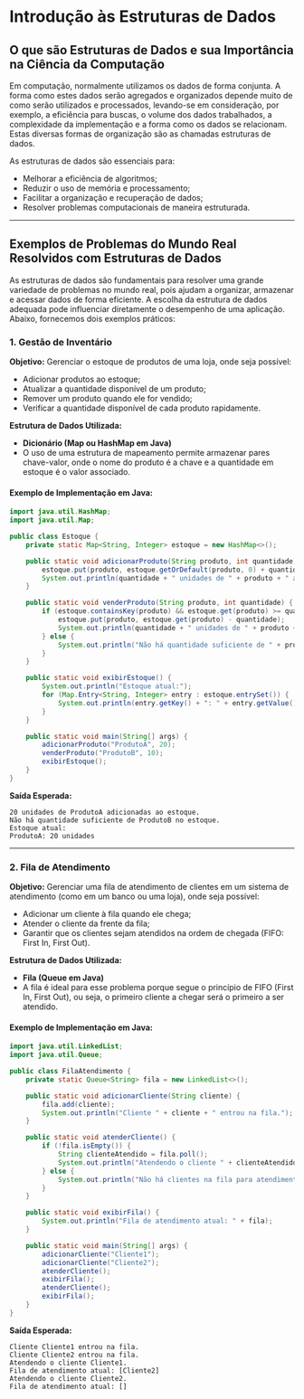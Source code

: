 # Introdução às Estruturas de Dados

## O que são Estruturas de Dados e sua Importância na Ciência da Computação

Em computação, normalmente utilizamos os dados de forma conjunta. A forma como estes dados serão agregados e organizados depende muito de como serão utilizados e processados, levando-se em consideração, por exemplo, a eficiência para buscas, o volume dos dados trabalhados, a complexidade da implementação e a forma como os dados se relacionam. Estas diversas formas de organização são as chamadas estruturas de dados.

As estruturas de dados são essenciais para:
- Melhorar a eficiência de algoritmos;
- Reduzir o uso de memória e processamento;
- Facilitar a organização e recuperação de dados;
- Resolver problemas computacionais de maneira estruturada.

---

## Exemplos de Problemas do Mundo Real Resolvidos com Estruturas de Dados

As estruturas de dados são fundamentais para resolver uma grande variedade de problemas no mundo real, pois ajudam a organizar, armazenar e acessar dados de forma eficiente. A escolha da estrutura de dados adequada pode influenciar diretamente o desempenho de uma aplicação. Abaixo, fornecemos dois exemplos práticos:

### 1. **Gestão de Inventário**

**Objetivo:** Gerenciar o estoque de produtos de uma loja, onde seja possível:
- Adicionar produtos ao estoque;
- Atualizar a quantidade disponível de um produto;
- Remover um produto quando ele for vendido;
- Verificar a quantidade disponível de cada produto rapidamente.

**Estrutura de Dados Utilizada:**
- **Dicionário (Map ou HashMap em Java)**
- O uso de uma estrutura de mapeamento permite armazenar pares chave-valor, onde o nome do produto é a chave e a quantidade em estoque é o valor associado. 

#### Exemplo de Implementação em Java:

```java
import java.util.HashMap;
import java.util.Map;

public class Estoque {
    private static Map<String, Integer> estoque = new HashMap<>();

    public static void adicionarProduto(String produto, int quantidade) {
        estoque.put(produto, estoque.getOrDefault(produto, 0) + quantidade);
        System.out.println(quantidade + " unidades de " + produto + " adicionadas ao estoque.");
    }

    public static void venderProduto(String produto, int quantidade) {
        if (estoque.containsKey(produto) && estoque.get(produto) >= quantidade) {
            estoque.put(produto, estoque.get(produto) - quantidade);
            System.out.println(quantidade + " unidades de " + produto + " vendidas.");
        } else {
            System.out.println("Não há quantidade suficiente de " + produto + " no estoque.");
        }
    }

    public static void exibirEstoque() {
        System.out.println("Estoque atual:");
        for (Map.Entry<String, Integer> entry : estoque.entrySet()) {
            System.out.println(entry.getKey() + ": " + entry.getValue() + " unidades");
        }
    }

    public static void main(String[] args) {
        adicionarProduto("ProdutoA", 20);
        venderProduto("ProdutoB", 10);
        exibirEstoque();
    }
}
```

**Saída Esperada:**
```
20 unidades de ProdutoA adicionadas ao estoque.
Não há quantidade suficiente de ProdutoB no estoque.
Estoque atual:
ProdutoA: 20 unidades
```

---

### 2. **Fila de Atendimento**

**Objetivo:** Gerenciar uma fila de atendimento de clientes em um sistema de atendimento (como em um banco ou uma loja), onde seja possível:
- Adicionar um cliente à fila quando ele chega;
- Atender o cliente da frente da fila;
- Garantir que os clientes sejam atendidos na ordem de chegada (FIFO: First In, First Out).

**Estrutura de Dados Utilizada:**
- **Fila (Queue em Java)**
- A fila é ideal para esse problema porque segue o princípio de FIFO (First In, First Out), ou seja, o primeiro cliente a chegar será o primeiro a ser atendido.

#### Exemplo de Implementação em Java:

```java
import java.util.LinkedList;
import java.util.Queue;

public class FilaAtendimento {
    private static Queue<String> fila = new LinkedList<>();

    public static void adicionarCliente(String cliente) {
        fila.add(cliente);
        System.out.println("Cliente " + cliente + " entrou na fila.");
    }

    public static void atenderCliente() {
        if (!fila.isEmpty()) {
            String clienteAtendido = fila.poll();
            System.out.println("Atendendo o cliente " + clienteAtendido + ".");
        } else {
            System.out.println("Não há clientes na fila para atendimento.");
        }
    }

    public static void exibirFila() {
        System.out.println("Fila de atendimento atual: " + fila);
    }

    public static void main(String[] args) {
        adicionarCliente("Cliente1");
        adicionarCliente("Cliente2");
        atenderCliente();
        exibirFila();
        atenderCliente();
        exibirFila();
    }
}
```

**Saída Esperada:**
```
Cliente Cliente1 entrou na fila.
Cliente Cliente2 entrou na fila.
Atendendo o cliente Cliente1.
Fila de atendimento atual: [Cliente2]
Atendendo o cliente Cliente2.
Fila de atendimento atual: []
``` 